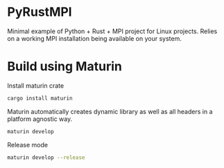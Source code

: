 # PyRustMPI

Minimal example of Python + Rust + MPI project for Linux projects. Relies on a working MPI installation being available on your system.

# Build using Maturin

Install maturin crate

```bash
cargo install maturin
```

Maturin automatically creates dynamic library as well as all headers in a platform agnostic way.

```bash
maturin develop
```

Release mode

```bash
maturin develop --release
```


